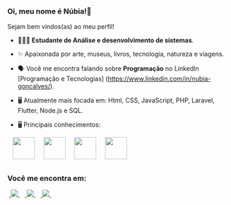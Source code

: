 ### Oi, meu nome é Núbia!👋
Sejam bem vindos(as) ao meu perfil!

- 👩🏽‍💻 **Estudante de Análise e desenvolvimento de sistemas**.
- ✨ Apaixonada por arte, museus, livros, tecnologia, natureza e viagens.
- 🗣️ Você me encontra falando sobre **Programação** no LinkedIn [Programação e Tecnologias] (https://www.linkedin.com/in/nubia-goncalves/).
- 🖥️ Atualmente mais focada em: Html, CSS, JavaScript, PHP, Laravel, Flutter, Node.js e SQL.
- 🖥️ Principais conhecimentos:
  
  <div style="display: inline">
 &nbsp;&nbsp; <img width="50" height="50" src="https://cdn.jsdelivr.net/gh/devicons/devicon/icons/html5/html5-original-wordmark.svg" />&nbsp;&nbsp;
  &nbsp;&nbsp;<img width="50" height="50" src="https://cdn.jsdelivr.net/gh/devicons/devicon/icons/css3/css3-original.svg" />&nbsp;&nbsp;
  &nbsp;&nbsp;<img width="50" height="50" src="https://cdn.jsdelivr.net/gh/devicons/devicon/icons/javascript/javascript-original.svg" />&nbsp;&nbsp;
 &nbsp;&nbsp;<img width="50" height="50" src="https://cdn.jsdelivr.net/gh/devicons/devicon/icons/nodejs/nodejs-original.svg" />&nbsp;&nbsp;
  </div>     

  ##

### Você me encontra em:
&nbsp;<a href="[https://br.linkedin.com/in/nubia](https://www.linkedin.com/in/nubia-goncalves/))">
<img src="https://img.shields.io/badge/linkedin-%230077B5.svg?style=for-the-badge&logo=linkedin&logoColor=white">
</a>&nbsp;
&nbsp;<a href="https://www.instagram.com/tirabassi_nubia">
<img src="https://img.shields.io/badge/Instagram-%23E4405F.svg?style=for-the-badge&logo=Instagram&logoColor=white">
</a>&nbsp;
&nbsp;<a href="[nu.ragagnin91@gmail.com](mailto:nu.ragagnin91@gmail.com))">
<img src="https://img.shields.io/badge/Gmail-D14836?style=for-the-badge&logo=gmail&logoColor=white">
</a>&nbsp;
          
          
          
